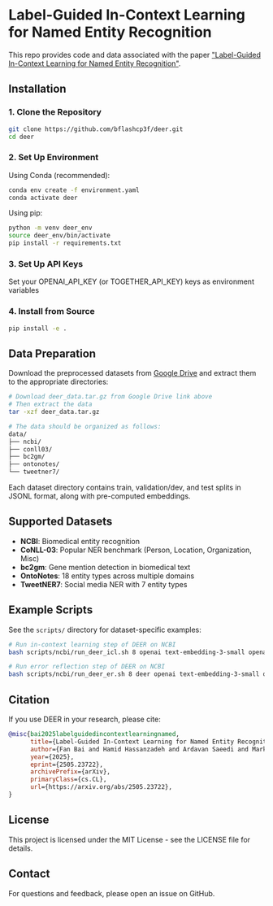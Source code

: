 # Label-Guided In-Context Learning for Named Entity Recognition
This repo provides code and data associated with the paper ["Label-Guided In-Context Learning for Named Entity Recognition"](https://arxiv.org/pdf/2505.23722).

## Installation

### 1. Clone the Repository

```bash
git clone https://github.com/bflashcp3f/deer.git
cd deer
```

### 2. Set Up Environment

Using Conda (recommended):
```bash
conda env create -f environment.yaml
conda activate deer
```

Using pip:
```bash
python -m venv deer_env
source deer_env/bin/activate
pip install -r requirements.txt
```

### 3. Set Up API Keys

Set your OPENAI_API_KEY (or TOGETHER_API_KEY) keys as environment variables

### 4. Install from Source

```bash
pip install -e .
```

## Data Preparation

Download the preprocessed datasets from [Google Drive](https://drive.google.com/file/d/1RDmYCJuO1Sw_YRipa3HGsv1wacqP4Pom/view?usp=sharing) and extract them to the appropriate directories:

```bash
# Download deer_data.tar.gz from Google Drive link above
# Then extract the data
tar -xzf deer_data.tar.gz

# The data should be organized as follows:
data/
├── ncbi/
├── conll03/
├── bc2gm/
├── ontonotes/
└── tweetner7/
```

Each dataset directory contains train, validation/dev, and test splits in JSONL format, along with pre-computed embeddings.

## Supported Datasets

- **NCBI**: Biomedical entity recognition
- **CoNLL-03**: Popular NER benchmark (Person, Location, Organization, Misc)
- **bc2gm**: Gene mention detection in biomedical text
- **OntoNotes**: 18 entity types across multiple domains
- **TweetNER7**: Social media NER with 7 entity types

## Example Scripts

See the `scripts/` directory for dataset-specific examples:
```bash
# Run in-context learning step of DEER on NCBI
bash scripts/ncbi/run_deer_icl.sh 8 openai text-embedding-3-small openai gpt-4o-mini-2024-07-18 64 1.0 1.0 0.01

# Run error reflection step of DEER on NCBI
bash scripts/ncbi/run_deer_er.sh 8 deer openai text-embedding-3-small openai gpt-4o-mini-2024-07-18 64 1.0 1.0 0.01 1 0.75 0.75 0.95
```

## Citation

If you use DEER in your research, please cite:
```bibtex
@misc{bai2025labelguidedincontextlearningnamed,
      title={Label-Guided In-Context Learning for Named Entity Recognition}, 
      author={Fan Bai and Hamid Hassanzadeh and Ardavan Saeedi and Mark Dredze},
      year={2025},
      eprint={2505.23722},
      archivePrefix={arXiv},
      primaryClass={cs.CL},
      url={https://arxiv.org/abs/2505.23722}, 
}
```

## License

This project is licensed under the MIT License - see the LICENSE file for details.

## Contact

For questions and feedback, please open an issue on GitHub.